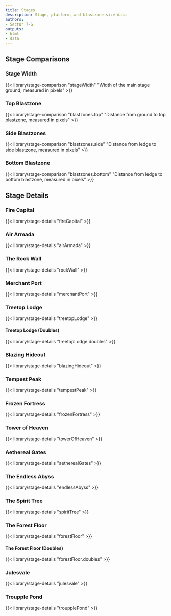```yaml
---
title: Stages
description: Stage, platform, and blastzone size data
authors:
- Sector 7-G
outputs:
- html
- data
---
```


## Stage Comparisons
### Stage Width
{{< library/stage-comparison "stageWidth" "Width of the main stage ground, measured in pixels" >}}
### Top Blastzone
{{< library/stage-comparison "blastzones.top" "Distance from ground to top blastzone, measured in pixels" >}}
### Side Blastzones
{{< library/stage-comparison "blastzones.side" "Distance from ledge to side blastzone, measured in pixels" >}}
### Bottom Blastzone
{{< library/stage-comparison "blastzones.bottom" "Distance from ledge to bottom blastzone, measured in pixels" >}}

## Stage Details
### Fire Capital
{{< library/stage-details "fireCapital" >}}
### Air Armada
{{< library/stage-details "airArmada" >}}
### The Rock Wall
{{< library/stage-details "rockWall" >}}
### Merchant Port
{{< library/stage-details "merchantPort" >}}
### Treetop Lodge
{{< library/stage-details "treetopLodge" >}}
#### Treetop Lodge (Doubles)
{{< library/stage-details "treetopLodge.doubles" >}}
### Blazing Hideout
{{< library/stage-details "blazingHideout" >}}
### Tempest Peak
{{< library/stage-details "tempestPeak" >}}
### Frozen Fortress
{{< library/stage-details "frozenFortress" >}}
### Tower of Heaven
{{< library/stage-details "towerOfHeaven" >}}
### Aethereal Gates
{{< library/stage-details "aetherealGates" >}}
### The Endless Abyss
{{< library/stage-details "endlessAbyss" >}}
### The Spirit Tree
{{< library/stage-details "spiritTree" >}}
### The Forest Floor
{{< library/stage-details "forestFloor" >}}
#### The Forest Floor (Doubles)
{{< library/stage-details "forestFloor.doubles" >}}
### Julesvale
{{< library/stage-details "julesvale" >}}
### Troupple Pond
{{< library/stage-details "troupplePond" >}}
